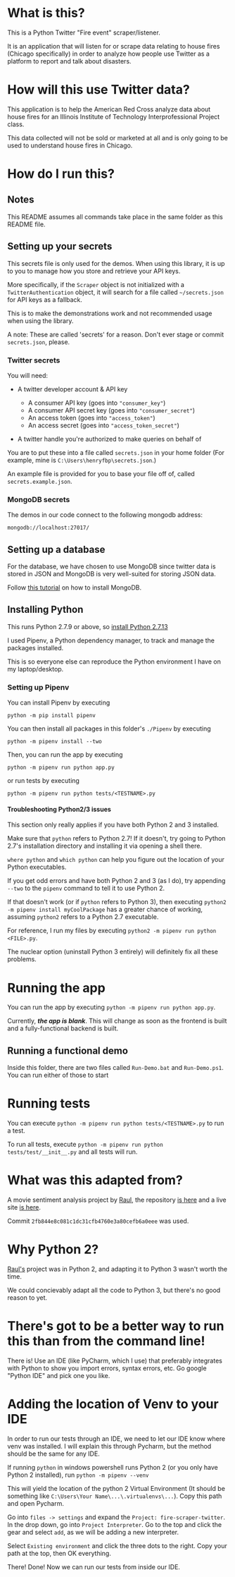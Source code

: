 # What is this?

This is a Python Twitter "Fire event" scraper/listener.

It is an application that will listen for or scrape data relating to house fires 
(Chicago specifically) in order to analyze how people use Twitter as a platform
to report and talk about disasters.

# How will this use Twitter data?

This application is to help the American Red Cross analyze data about house fires
for an Illinois Institute of Technology Interprofessional Project class.

This data collected will not be sold or marketed at all and is only going to be
used to understand house fires in Chicago.

# How do I run this?

## Notes

This README assumes all commands take place in the same folder as this README file.

## Setting up your secrets

This secrets file is only used for the demos. When using this library, it
is up to you to manage how you store and retrieve your API keys.

More specifically, if the `Scraper` object is not initialized with a `TwitterAuthentication`
object, it will search for a file called `~/secrets.json` for API keys as a fallback.

This is to make the demonstrations work and not recommended usage when using the
library.

A note: These are called 'secrets' for a reason. Don't ever stage or commit
`secrets.json`, please.

### Twitter secrets

You will need:

- A twitter developer account & API key
    - A consumer API key (goes into `"consumer_key"`)
    - A consumer API secret key (goes into `"consumer_secret"`)
    - An access token (goes into `"access_token"`)
    - An access secret (goes into `"access_token_secret"`)

- A twitter handle you're authorized to make queries on behalf of

You are to put these into a file called `secrets.json` in your home folder (For example,
mine is `C:\Users\henryfbp\secrets.json`.)

An example file is provided for you to base your file off of, called
`secrets.example.json`.

### MongoDB secrets

The demos in our code connect to the following mongodb address:

    mongodb://localhost:27017/

## Setting up a database

For the database, we have chosen to use MongoDB since twitter data is stored in
JSON and MongoDB is very well-suited for storing JSON data.

Follow [this tutorial](https://docs.mongodb.com/v3.2/tutorial/) on how to install MongoDB.

## Installing Python

This runs Python 2.7.9 or above, so [install Python 2.7.13](https://www.python.org/downloads/release/python-2713/)

I used Pipenv, a Python dependency manager, to track and manage the packages
installed.

This is so everyone else can reproduce the Python environment I have on my
laptop/desktop.

### Setting up Pipenv

You can install Pipenv by executing 
    
    python -m pip install pipenv

You can then install all packages in this folder's `./Pipenv` by executing

    python -m pipenv install --two
    
Then, you can run the app by executing

    python -m pipenv run python app.py
    
or run tests by executing

    python -m pipenv run python tests/<TESTNAME>.py

#### Troubleshooting Python2/3 issues

This section only really applies if you have both Python 2 and 3 installed.

Make sure that `python` refers to Python 2.7! If it doesn't, try going to
Python 2.7's installation directory and installing it via opening a shell there.

`where python` and `which python` can help you figure out the location of your
Python executables.

If you get odd errors and have both Python 2 and 3 (as I do), try appending
`--two` to the `pipenv` command to tell it to use Python 2.

If that doesn't work (or if `python` refers to Python 3), then executing `python2 -m
pipenv install myCoolPackage` has a greater chance of working, assuming
`python2` refers to a Python 2.7 executable.

For reference, I run my files by executing `python2 -m pipenv run python <FILE>.py`.

The nuclear option (uninstall Python 3 entirely) will definitely fix all these
problems.

# Running the app

You can run the app by executing `python -m pipenv run python app.py`.

Currently, ***the app is blank***. This will change as soon as the frontend is built and
a fully-functional backend is built.

## Running a functional demo

Inside this folder, there are two files called `Run-Demo.bat` and
`Run-Demo.ps1`. You can run either of those to start

# Running tests

You can execute `python -m pipenv run python tests/<TESTNAME>.py` to run a test.

To run all tests, execute `python -m pipenv run python tests/test/__init__.py`
and all tests will run.

# What was this adapted from?

A movie sentiment analysis project by [Raul](https://github.com/raaraa/), the
repository [is here](https://github.com/raaraa/movie-twitter-sentiment) and a
live site [is here](https://movie-tweet-sentiment.herokuapp.com/).

Commit `2fb844e8c081c1dc31cfb4760e3a80cefb6a0eee` was used.

# Why Python 2?
[Raul's](https://github.com/raaraa/) project was in Python 2, and adapting it
to Python 3 wasn't worth the time.

We could concievably adapt all the code to Python 3, but there's no good
reason to yet.

# There's got to be a better way to run this than from the command line!

There is! Use an IDE (like PyCharm, which I use) that preferably integrates with 
Python to show you import errors, syntax errors, etc. Go google "Python IDE" and
pick one you like.

# Adding the location of Venv to your IDE

In order to run our tests through an IDE, we need to let our IDE know where venv was installed.
I will explain this through Pycharm, but the method should be the same for any IDE.

If running `python` in windows powershell runs Python 2 (or you only have Python 2 installed),
run `python -m pipenv --venv`

This will yield the location of the python 2
Virtual Environment (It should be something like `C:\Users\Your Name\...\.virtualenvs\...`).
Copy this path and open Pycharm.

Go into `files -> settings` and expand the `Project: fire-scraper-twitter`. In the drop down,
go into `Project Interpreter`. Go to the top and click the gear and select `add`, as we will
be adding a new interpreter. 

Select `Existing environment` and click the three dots to the right. Copy your path at the top,
then OK everything.

There! Done! Now we can run our tests from inside our IDE.